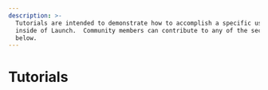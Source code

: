 ```yaml
---
description: >-
  Tutorials are intended to demonstrate how to accomplish a specific use case
  inside of Launch.  Community members can contribute to any of the sections
  below.
---
```


# Tutorials

